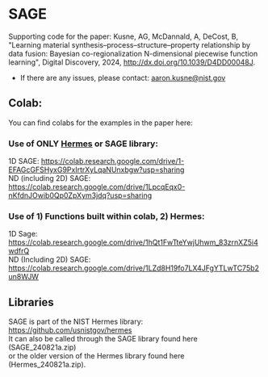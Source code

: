 # SAGE
Supporting code for the paper: Kusne, AG, McDannald, A, DeCost, B, "Learning material synthesis–process–structure–property relationship by data fusion: Bayesian co-regionalization N-dimensional piecewise function learning", Digital Discovery, 2024, http://dx.doi.org/10.1039/D4DD00048J.
* If there are any issues, please contact: aaron.kusne@nist.gov
## Colab:
You can find colabs for the examples in the paper here:
### Use of ONLY [Hermes](https://github.com/usnistgov/hermes) or SAGE library:
1D SAGE: https://colab.research.google.com/drive/1-EFAGcGFSHyxG9PxIrtrXyLqaNUnxbgw?usp=sharing \
ND (including 2D) SAGE: https://colab.research.google.com/drive/1LpcqEqx0-nKfdnJOwib0Qp0ZpXym3jdq?usp=sharing
### Use of 1) Functions built within colab, 2) Hermes:
1D Sage: https://colab.research.google.com/drive/1hQt1FwTteYwjUhwm_83zrnXZ5i4wdfrQ \
ND (Including 2D) SAGE: https://colab.research.google.com/drive/1LZd8H19fo7LX4JFgYTLwTC75b2un8WJW
## Libraries
SAGE is part of the NIST Hermes library: https://github.com/usnistgov/hermes \
It can also be called through the SAGE library found here (SAGE_240821a.zip) \
or the older version of the Hermes library found here (Hermes_240821a.zip).
